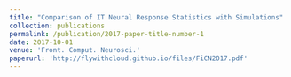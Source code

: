 ```yaml
---
title: "Comparison of IT Neural Response Statistics with Simulations"
collection: publications
permalink: /publication/2017-paper-title-number-1
date: 2017-10-01
venue: 'Front. Comput. Neurosci.'
paperurl: 'http://flywithcloud.github.io/files/FiCN2017.pdf'
---
```

